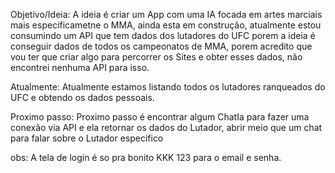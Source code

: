 Objetivo/Ideia:
A ideia é criar um App com uma IA focada em artes marciais mais especificametne o MMA, ainda esta em construção, atualmente estou consumindo um API que tem dados dos lutadores do UFC porem a ideia é conseguir dados de todos os campeonatos de MMA, porem acredito que vou ter que criar algo para percorrer os Sites e obter esses dados, não encontrei nenhuma API para isso.

Atualmente:
Atualmente estamos listando todos os lutadores ranqueados do UFC e obtendo os dados pessoais.

Proximo passo:
Proximo passo é encontrar algum ChatIa para fazer uma conexão via API e ela retornar os dados do Lutador, abrir meio que um chat para falar sobre o Lutador especifico

obs: 
A tela de login é so pra bonito KKK 123 para o email e senha.